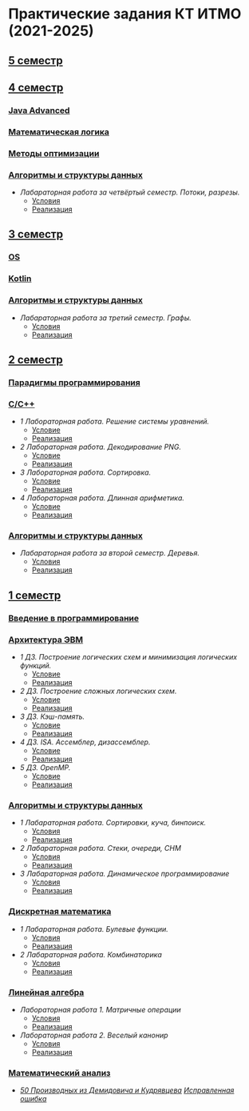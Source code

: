 # Практические задания КТ ИТМО (2021-2025)

## [5 семестр](https://github.com/Ultimatereo/ITMO-UNIVERSITY/tree/main/sem5) 

## [4 семестр](https://github.com/Ultimatereo/ITMO-UNIVERSITY/tree/main/sem4)

### [Java Advanced](https://github.com/Ultimatereo/ITMO-UNIVERSITY/tree/main/sem4/java-advanced)
### [Математическая логика](https://github.com/Ultimatereo/ITMO-UNIVERSITY/tree/main/sem4/math-logic)
### [Методы оптимизации](https://github.com/Ultimatereo/ITMO-UNIVERSITY/tree/main/sem4/math-logic)
### [Алгоритмы и структуры данных](https://github.com/Ultimatereo/ITMO-UNIVERSITY/tree/main/sem4/algorithms)
     
  * *Лабараторная работа за четвёртый семестр. Потоки, разрезы.*
      * [Условия](https://github.com/Ultimatereo/ITMO-UNIVERSITY/blob/main/sem4/algorithms/problems.pdf)
      * [Реализация](https://github.com/Ultimatereo/ITMO-UNIVERSITY/blob/main/sem4/algorithms) 

   
## [3 семестр](https://github.com/Ultimatereo/ITMO-UNIVERSITY/tree/main/sem3) 

### [OS](https://github.com/Ultimatereo/ITMO-UNIVERSITY/tree/main/sem3/os)
### [Kotlin](https://github.com/Ultimatereo/ITMO-UNIVERSITY/tree/main/sem3/kotlin)
### [Алгоритмы и структуры данных](https://github.com/Ultimatereo/ITMO-UNIVERSITY/tree/main/sem3/algorithms)
     
  * *Лабараторная работа за третий семестр. Графы.*
      * [Условия](https://github.com/Ultimatereo/ITMO-UNIVERSITY/blob/main/sem3/algorithms/problems.pdf)
      * [Реализация](https://github.com/Ultimatereo/ITMO-UNIVERSITY/blob/main/sem3/algorithms) 

## [2 семестр](https://github.com/Ultimatereo/ITMO-UNIVERSITY/tree/main/sem2)

### [Парадигмы программирования](https://github.com/Ultimatereo/ITMO-UNIVERSITY/tree/main/sem2/paradigms)
### [C/C++](https://github.com/Ultimatereo/ITMO-UNIVERSITY/tree/main/sem2/c-and-c%2B%2B)
  * *1 Лабораторная работа. Решение системы уравнений.*
    * [Условие](https://github.com/Ultimatereo/ITMO-UNIVERSITY/tree/main/sem2/c-and-c%2B%2B/КТ_2022_1.pdf)
    * [Реализация](https://github.com/Ultimatereo/ITMO-UNIVERSITY/tree/main/sem2/c-and-c%2B%2B/c_1-Ultimatereo)
  * *2 Лабораторная работа. Декодирование PNG.*
    * [Условие](https://github.com/Ultimatereo/ITMO-UNIVERSITY/tree/main/sem2/c-and-c%2B%2B/КТ_2022_2.pdf)
    * [Реализация](https://github.com/Ultimatereo/ITMO-UNIVERSITY/tree/main/sem2/c-and-c%2B%2B/c_2-Ultimatereo)
  * *3 Лабораторная работа. Сортировка.*
    * [Условие](https://github.com/Ultimatereo/ITMO-UNIVERSITY/tree/main/sem2/c-and-c%2B%2B/КТ_2022_3.pdf)
    * [Реализация](https://github.com/Ultimatereo/ITMO-UNIVERSITY/tree/main/sem2/c-and-c%2B%2B/cpp_1-Ultimatereo)
  * *4 Лабораторная работа. Длинная арифметика.*
    * [Условие](https://github.com/Ultimatereo/ITMO-UNIVERSITY/tree/main/sem2/c-and-c%2B%2B/КТ_2022_4.pdf)
    * [Реализация](https://github.com/Ultimatereo/ITMO-UNIVERSITY/tree/main/sem2/c-and-c%2B%2B/cpp_2-Ultimatereo)
### [Алгоритмы и структуры данных](https://github.com/Ultimatereo/ITMO-UNIVERSITY/tree/main/sem2/algorithms)

     
  * *Лабараторная работа за второй семестр. Деревья.*
      * [Условия](https://github.com/Ultimatereo/ITMO-UNIVERSITY/tree/main/sem2/algorithms/problem.pdf)
      * [Реализация](https://github.com/Ultimatereo/ITMO-UNIVERSITY/tree/main/sem2/algorithms/) 


## [1 семестр](https://github.com/Ultimatereo/ITMO-UNIVERSITY/tree/main/sem1)

### [Введение в программирование](https://github.com/Ultimatereo/ITMO-UNIVERSITY/tree/main/sem1/prog-intro)
### [Архитектура ЭВМ](https://github.com/Ultimatereo/ITMO-UNIVERSITY/tree/main/sem1/computer-architecture)

  * *1 ДЗ. Построение логических схем и минимизация логических функций.*
    * [Условие](https://github.com/Ultimatereo/ITMO-UNIVERSITY/tree/main/sem1/computer-architecture/HW1/КТ%20ЭВМ%202021.%20ДЗ%201.pdf)
    * [Реализация](https://github.com/Ultimatereo/ITMO-UNIVERSITY/tree/main/sem1/computer-architecture/HW1)
  * *2 ДЗ. Построение сложных логических схем.*
    * [Условие](https://github.com/Ultimatereo/ITMO-UNIVERSITY/tree/main/sem1/computer-architecture/HW2/КТ%202021.%20ДЗ%202.pdf)
    * [Реализация](https://github.com/Ultimatereo/ITMO-UNIVERSITY/tree/main/sem1/computer-architecture/HW2)
  * *3 ДЗ. Кэш-память.*
    * [Условие](https://github.com/Ultimatereo/ITMO-UNIVERSITY/tree/main/sem1/computer-architecture/HW3/КТ%202021.%20ДЗ%203.pdf)
    * [Реализация](https://github.com/Ultimatereo/ITMO-UNIVERSITY/tree/main/sem1/computer-architecture/HW3)
  * *4 ДЗ. ISA. Ассемблер, дизассемблер.*
    * [Условие](https://github.com/Ultimatereo/ITMO-UNIVERSITY/tree/main/sem1/computer-architecture/HW4/КТ%20ЭВМ%202021.%20ДЗ%204.pdf)
    * [Реализация](https://github.com/Ultimatereo/ITMO-UNIVERSITY/tree/main/sem1/computer-architecture/HW4)
  * *5 ДЗ. OpenMP.*
    * [Условие](https://github.com/Ultimatereo/ITMO-UNIVERSITY/tree/main/sem1/computer-architecture/HW5/КТ%20ЭВМ%202021.%20ДЗ%205.pdf)
    * [Реализация](https://github.com/Ultimatereo/ITMO-UNIVERSITY/tree/main/sem1/computer-architecture/HW5)

### [Алгоритмы и структуры данных](https://github.com/Ultimatereo/ITMO-UNIVERSITY/tree/main/sem1/algorithms)

  * *1 Лабараторная работа. Сортировки, куча, бинпоиск.*
      * [Условия](https://github.com/Ultimatereo/ITMO-UNIVERSITY/tree/main/sem1/algorithms/sem1/lab1/problem.pdf)
      * [Реализация](https://github.com/Ultimatereo/ITMO-UNIVERSITY/tree/main/sem1/algorithms/sem1/lab1)
  * *2 Лабараторная работа. Стеки, очереди, СНМ*
      * [Условия](https://github.com/Ultimatereo/ITMO-UNIVERSITY/tree/main/sem1/algorithms/sem1/lab2/problem.pdf)
      * [Реализация](https://github.com/Ultimatereo/ITMO-UNIVERSITY/tree/main/sem1/algorithms/sem1/lab2)  
  * *3 Лабараторная работа. Динамическое программирование*
      * [Условия](https://github.com/Ultimatereo/ITMO-UNIVERSITY/tree/main/sem1/lab3/problem.pdf)
      * [Реализация](https://github.com/Ultimatereo/ITMO-UNIVERSITY/tree/main/sem1/algorithms/lab3)       
### [Дискретная математика](https://github.com/Ultimatereo/ITMO-UNIVERSITY/tree/main/sem1/discrete-math)
  
  * *1 Лабараторная работа. Булевые функции.*
    * [Условия](https://github.com/Ultimatereo/ITMO-UNIVERSITY/blob/main/sem1/discrete-math/lab1/s1-01-lab-boolean.pdf)
    * [Реализация](https://github.com/Ultimatereo/ITMO-UNIVERSITY/tree/main/sem1/discrete-math/lab1)
  * *2 Лабараторная работа. Комбинаторика*
    * [Условия](https://github.com/Ultimatereo/ITMO-UNIVERSITY/blob/main/sem1/discrete-math/lab2/s1-02-lab-combinatorics.pdf)
    * [Реализация](https://github.com/Ultimatereo/ITMO-UNIVERSITY/tree/main/sem1/discrete-math/lab2)

### [Линейная алгебра](https://github.com/Ultimatereo/ITMO-UNIVERSITY/tree/main/sem1/linear-algebra)

  * *Лабораторная работа 1. Матричные операции*
      * [Условия](https://github.com/Ultimatereo/ITMO-UNIVERSITY/tree/main/sem1/linear-algebra/Lab_1.pdf)
      * [Реализация](https://github.com/Ultimatereo/ITMO-UNIVERSITY/tree/main/sem1/linear-algebra/lab1.py)
  * *Лабораторная работа 2. Веселый канонир*
      * [Условия](https://github.com/Ultimatereo/ITMO-UNIVERSITY/tree/main/sem1/linear-algebra/Lab_2-3.pdf)
      * [Реализация](https://github.com/Ultimatereo/ITMO-UNIVERSITY/tree/main/sem1/linear-algebra/lab2.py)
     
### [Математический анализ](https://github.com/Ultimatereo/ITMO-UNIVERSITY/tree/main/sem1/calculus)

  * *[50 Производных из Демидовича и Кудрявцева](https://github.com/Ultimatereo/ITMO-UNIVERSITY/tree/main/sem1/calculus/50%20derivatives.pdf)* *[Исправленная ошибка](https://github.com/Ultimatereo/ITMO-UNIVERSITY/tree/main/sem1/calculus/K13.83%20mistake.pdf)*

